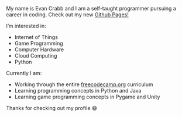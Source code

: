 My name is Evan Crabb and I am a self-taught programmer pursuing a career in coding.
Check out my new [Github Pages!](https://www.evancrabb.dev)

I’m interested in:
- Internet of Things
- Game Programming
- Computer Hardware
- Cloud Computing
- Python

Currently I am:
- Working through the entire [freecodecamp.org](https://www.freecodecamp.org/learn) curriculum
- Learning programming concepts in Python and Java
- Learning game programming concepts in Pygame and Unity

Thanks for checking out my profile 😄 
